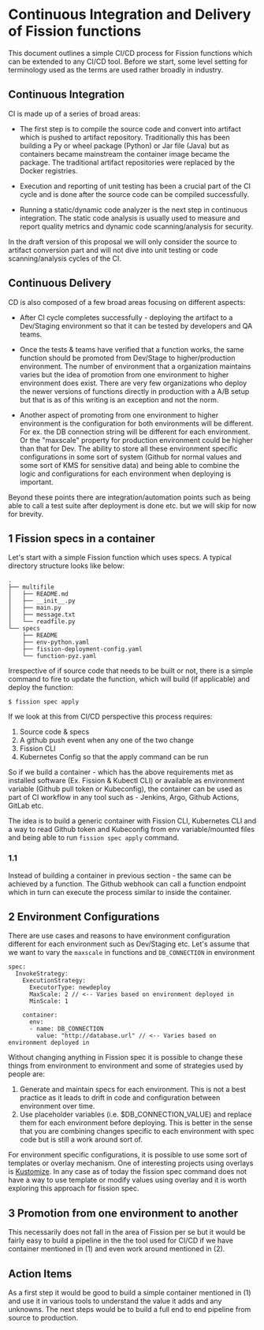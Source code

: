 # Continuous Integration and Delivery of Fission functions

This document outlines a simple CI/CD process for Fission functions which can be extended to any CI/CD tool. Before we start, some level setting for terminology used as the terms are used rather broadly in industry.

## Continuous Integration

CI is made up of a series of broad areas:

- The first step is to compile the source code and convert into artifact which is pushed to artifact repository. Traditionally this has been building a Py or wheel package (Python) or Jar file (Java) but as containers became mainstream the container image became the package. The traditional artifact repositories were replaced by the Docker registries.

- Execution and reporting of unit testing has been a crucial part of the CI cycle and is done after the source code can be compiled successfully.

- Running a static/dynamic code analyzer is the next step in continuous integration. The static code analysis is usually used to measure and report quality metrics and dynamic code scanning/analysis for security.

In the draft version of this proposal we will only consider the source to artifact conversion part and will not dive into unit testing or code scanning/analysis cycles of the CI.

## Continuous Delivery

CD is also composed of a few broad areas focusing on different aspects:

- After CI cycle completes successfully - deploying the artifact to a Dev/Staging environment so that it can be tested by developers and QA teams.

- Once the tests & teams have verified that a function works, the same function should be promoted from Dev/Stage to higher/production environment. The number of environment that a organization maintains varies but the idea of promotion from one environment to higher environment does exist. There are very few organizations who deploy the newer versions of functions directly in production with a A/B setup but that is as of this writing is an exception and not the norm.

- Another aspect of promoting from one environment to higher environment is the configuration for both environments will be different. For ex. the DB connection string will be different for each environment. Or the "maxscale" property for production environment could be higher than that for Dev. The ability to store all these environment specific configurations in some sort of system (Github for normal values and some sort of KMS for sensitive data) and being able to combine the logic and configurations for each environment when deploying is important.

Beyond these points there are integration/automation points such as being able to call a test suite after deployment is done etc. but we will skip for now for brevity.

## 1 Fission specs in a container

Let's start with a simple Fission function which uses specs. A typical directory structure looks like below:

```
.
├── multifile
│   ├── README.md
│   ├── __init__.py
│   ├── main.py
│   ├── message.txt
│   └── readfile.py
└── specs
    ├── README
    ├── env-python.yaml
    ├── fission-deployment-config.yaml
    └── function-pyz.yaml
```

Irrespective of if source code that needs to be built or not, there is a simple command to fire to update the function, which will build (if applicable) and deploy the function:

```
$ fission spec apply
```

If we look at this from CI/CD perspective this process requires:
  1. Source code & specs 
  2. A github push event when any one of the two change
  3. Fission CLI
  4. Kubernetes Config so that the apply command can be run

So if we build a container - which has the above requirements met as installed software (Ex. Fission & Kubectl CLI) or available as environment variable (Github pull token or Kubeconfig), the container can be used as part of CI workflow in any tool such as - Jenkins, Argo, Github Actions, GitLab etc.

The idea is to build a generic container with Fission CLI, Kubernetes CLI and a way to read Github token and Kubeconfig from env variable/mounted files and being able to run `fission spec apply` command.

### 1.1

Instead of building a container in previous section - the same can be achieved by a function. The Github webhook can call a function endpoint which in turn can execute the process similar to inside the container.

## 2 Environment Configurations

There are use cases and reasons to have environment configuration different for each environment such as Dev/Staging etc. Let's assume that we want to vary the `maxscale` in functions and `DB_CONNECTION` in environment 

```
spec:
  InvokeStrategy:
    ExecutionStrategy:
      ExecutorType: newdeploy
      MaxScale: 2 // <-- Varies based on environment deployed in
      MinScale: 1
```

```
    container:
      env:
      - name: DB_CONNECTION
        value: "http://database.url" // <-- Varies based on environment deployed in
```

Without changing anything in Fission spec it is possible to change these things from environment to environment and some of strategies used by people are:

  1. Generate and maintain specs for each environment. This is not a best practice as it leads to drift in code and configuration between environment over time.
  2. Use placeholder variables (i.e. $DB_CONNECTION_VALUE) and replace them for each environment before deploying. This is better in the sense that you are combining changes specific to each environment with spec code but is still a work around sort of.

For environment specific configurations, it is possible to use some sort of templates or overlay mechanism. One of interesting projects using overlays is [Kustomize](https://github.com/kubernetes-sigs/kustomize). In any case as of today the fission spec command does not have a way to use template or modify values using overlay and it is worth exploring this approach for fission spec.

## 3 Promotion from one environment to another

This necessarily does not fall in the area of Fission per se but it would be fairly easy to build a pipeline in the the tool used for CI/CD if we have container mentioned in (1) and even work around mentioned in (2).

## Action Items

As a first step it would be good to build a simple container mentioned in (1) and use it in various tools to understand the value it adds and any unknowns. The next steps would be to build a full end to end pipeline from source to production.
